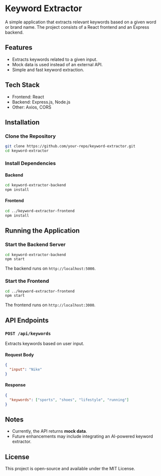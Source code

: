 # Keyword Extractor

A simple application that extracts relevant keywords based on a given word or brand name. The project consists of a React frontend and an Express backend.

## Features
- Extracts keywords related to a given input.
- Mock data is used instead of an external API.
- Simple and fast keyword extraction.

## Tech Stack
- Frontend: React
- Backend: Express.js, Node.js
- Other: Axios, CORS

## Installation

### Clone the Repository
```sh
git clone https://github.com/your-repo/keyword-extractor.git
cd keyword-extractor
```

### Install Dependencies
#### Backend
```sh
cd keyword-extractor-backend
npm install
```

#### Frontend
```sh
cd ../keyword-extractor-frontend
npm install
```

## Running the Application

### Start the Backend Server
```sh
cd keyword-extractor-backend
npm start
```
The backend runs on `http://localhost:5000`.

### Start the Frontend
```sh
cd ../keyword-extractor-frontend
npm start
```
The frontend runs on `http://localhost:3000`.

## API Endpoints
### `POST /api/keywords`
Extracts keywords based on user input.
#### Request Body
```json
{
  "input": "Nike"
}
```
#### Response
```json
{
  "keywords": ["sports", "shoes", "lifestyle", "running"]
}
```

## Notes
- Currently, the API returns **mock data**.
- Future enhancements may include integrating an AI-powered keyword extractor.

## License
This project is open-source and available under the MIT License.

